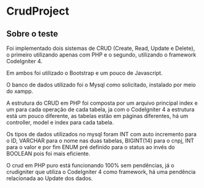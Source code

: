 # CrudProject
<h2>Sobre o teste</h2>
<p>Foi implementado dois sistemas de CRUD (Create, Read, Update e Delete), o primeiro utilizando apenas com PHP e o segundo, utilizando o framework CodeIgniter 4. </p>
<p>Em ambos foi utilizado o Bootstrap e um pouco de Javascript. </p>
<p>O banco de dados utilizado foi o Mysql como solicitado, instalado por meio do xampp. </p>
<p> A estrutura do CRUD em PHP foi composta por um arquivo principal index e um para cada operação de cada tabela, ja com o CodeIgniter 4 a estrutura está um pouco diferente, as tabelas estão em páginas diferentes, há um controller, model e index para cada tabela.</p>
<p> Os tipos de dados utilizados no mysql foram INT com auto incremento para o ID, VARCHAR para o nome nas duas tabelas, BIGINT(14) para o cnpj, INT para o valor e por fim ENUM pré definido para o status ao invés do BOOLEAN pois foi mais eficiente.</p>
<p> O crud em PHP puro está funcionando 100% sem pendências, já o crudigniter que utiliza o CodeIgniter 4 como framework, há uma pendência relacionada ao Update dos dados. </p>
